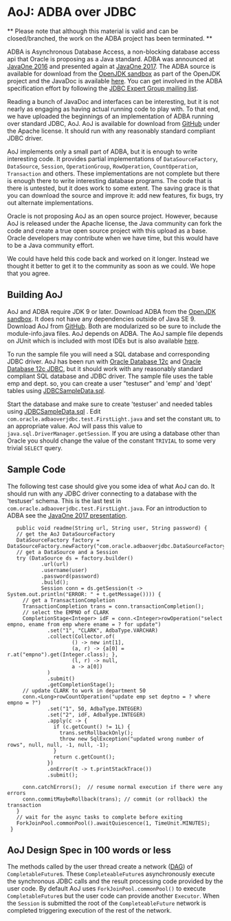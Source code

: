 # AoJ: ADBA over JDBC


** 
Please note that although this material is valid and can be closed/branched, the work on the ADBA project has been terminated.
**

ADBA is Asynchronous Database Access, a non-blocking database access api that 
Oracle is proposing as a Java standard. ADBA was announced at 
[JavaOne 2016](https://static.rainfocus.com/oracle/oow16/sess/1461693351182001EmRq/ppt/CONF1578%2020160916.pdf) 
and presented again at 
[JavaOne 2017](http://www.oracle.com/technetwork/database/application-development/jdbc/con1491-3961036.pdf). 
The ADBA source is available for download from the 
[OpenJDK sandbox](http://hg.openjdk.java.net/jdk/sandbox/file/JDK-8188051-branch/src/jdk.incubator.adba/share/classes) 
as part of the OpenJDK project and the JavaDoc is available 
[here](http://cr.openjdk.java.net/~lancea/8188051/apidoc/jdk.incubator.adba-summary.html). 
You can get involved in the ADBA specification effort by following the 
[JDBC Expert Group mailing list](http://mail.openjdk.java.net/pipermail/jdbc-spec-discuss/). 

Reading a bunch of JavaDoc and interfaces can be interesting, but it is not nearly 
as engaging as having actual running code to play with. To that end, we have 
uploaded the beginnings of an implementation of ADBA running over standard JDBC, 
AoJ. AoJ is available for download from [GitHub](https://github.com/oracle/oracle-db-examples/tree/master/java/AoJ) 
under the Apache license. It should run with any reasonably standard compliant 
JDBC driver.

AoJ implements only a small part of ADBA, but it is enough to write interesting 
code. It provides partial implementations of ```DataSourceFactory```, ```DataSource```, 
```Session```, ```OperationGroup```, ```RowOperation```, ```CountOperation```, 
```Transaction``` and others. These implementations are not complete but there is 
enough there to write interesting database programs. The code that is there is 
untested, but it does work to some extent. The saving grace is that you can 
download the source and improve it: add new features, fix bugs, try out alternate 
implementations.

Oracle is not proposing AoJ as an open source project. However, because AoJ is 
released under the Apache license, the Java community can fork the code and create 
a true open source project with this upload as a base. Oracle developers may 
contribute when we have time, but this would have to be a Java community effort.

We could have held this code back and worked on it longer. Instead we thought it 
better to get it to the community as soon as we could. We hope that you agree.

## Building AoJ

AoJ and ADBA require JDK 9 or later. Download ADBA from the 
[OpenJDK sandbox](http://hg.openjdk.java.net/jdk/sandbox/file/JDK-8188051-branch/src/jdk.incubator.adba/share/classes).
It does not have any dependencies outside of Java SE 9. Download AoJ from 
[GitHub](https://github.com/oracle/oracle-db-examples/tree/master/java/AoJ).  Both 
are modularized so be sure to include the module-info.java files. AoJ depends on 
ADBA. The AoJ sample file depends on JUnit which is included with most IDEs but is 
also available [here](https://github.com/junit-team/junit4). 

To run the sample file you will need a SQL database and corresponding JDBC driver. AoJ 
has been run with [Oracle Database 12c](http://www.oracle.com/technetwork/database/enterprise-edition/downloads/index.html)
and [Oracle Database 12c JDBC](http://www.oracle.com/technetwork/database/application-development/jdbc/downloads/index.html),
but it should work with any reasonably standard compliant SQL database and JDBC
driver. The sample file uses the table emp and dept. so, you can create a user "testuser" and 'emp' and 'dept' tables using 
[JDBCSampleData.sql](https://github.com/oracle/oracle-db-examples/blob/master/java/jdbc/BasicSamples/JDBCSampleData.sql).

Start the database and make sure to create 'testuser' and needed tables using [JDBCSampleData.sql](https://github.com/oracle/oracle-db-examples/blob/master/java/jdbc/BasicSamples/JDBCSampleData.sql) . Edit ```com.oracle.adbaoverjdbc.test.FirstLight.java```
and set the constant ```URL``` to an appropriate value. AoJ will pass this value
to ```java.sql.DriverManager.getSession```. If you are using a database other
than Oracle you should change the value of the constant ```TRIVIAL``` to some
very trivial ```SELECT``` query.

## Sample Code

The following test case should give you some idea of what AoJ can do. It  should
run with any JDBC driver connecting to a database with the 'testuser' schema. This is
the last test in ```com.oracle.adbaoverjdbc.test.FirstLight.java```. For an 
introduction to ADBA see the 
[JavaOne 2017 presentation](http://www.oracle.com/technetwork/database/application-development/jdbc/con1491-3961036.pdf). 


```
   public void readme(String url, String user, String password) {
   // get the AoJ DataSourceFactory
   DataSourceFactory factory = DataSourceFactory.newFactory("com.oracle.adbaoverjdbc.DataSourceFactory");
   // get a DataSource and a Session
   try (DataSource ds = factory.builder()
           .url(url)
           .username(user)
           .password(password)
           .build();
           Session conn = ds.getSession(t -> System.out.println("ERROR: " + t.getMessage()))) {
     // get a TransactionCompletion
     TransactionCompletion trans = conn.transactionCompletion();
     // select the EMPNO of CLARK
     CompletionStage<Integer> idF = conn.<Integer>rowOperation("select empno, ename from emp where ename = ? for update")
             .set("1", "CLARK", AdbaType.VARCHAR)
             .collect(Collector.of(
                     () -> new int[1], 
                     (a, r) -> {a[0] = r.at("empno").get(Integer.class); },
                     (l, r) -> null,
                     a -> a[0])
             )
             .submit()
             .getCompletionStage();
     // update CLARK to work in department 50
     conn.<Long>rowCountOperation("update emp set deptno = ? where empno = ?")
             .set("1", 50, AdbaType.INTEGER)
             .set("2", idF, AdbaType.INTEGER)
             .apply(c -> { 
               if (c.getCount() != 1L) {
                 trans.setRollbackOnly();
                 throw new SqlException("updated wrong number of rows", null, null, -1, null, -1);
               }
               return c.getCount();
             })
             .onError(t -> t.printStackTrace())
             .submit();
     
     conn.catchErrors();  // resume normal execution if there were any errors
     conn.commitMaybeRollback(trans); // commit (or rollback) the transaction
   }  
   // wait for the async tasks to complete before exiting  
   ForkJoinPool.commonPool().awaitQuiescence(1, TimeUnit.MINUTES);
 }
```

## AoJ Design Spec in 100 words or less

The methods called by the user thread create a network 
([DAG](https://en.wikipedia.org/wiki/Directed_acyclic_graph)) of 
```CompletableFuture```s. These ```CompleteableFuture```s asynchronously execute 
the synchronous JDBC calls and the result processing code provided by the user 
code. By default AoJ uses ```ForkJoinPool.commonPool()``` to execute 
```CompletableFuture```s but the user code can provide another ```Executor```.
When the ```Session``` is submitted the root of the ```CompleteableFuture```
network is completed triggering execution of the rest of the network.
